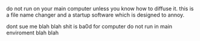 do not run on your main computer unless you know how to diffuse it. this is a file name changer and a startup software which is designed to annoy.

dont sue me blah blah shit is ba0d for computer do not run in main enviroment blah blah
